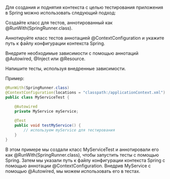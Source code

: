
Для создания и поднятия контекста с целью тестирования приложения в Spring можно использовать следующий подход:

Создайте класс для тестов, аннотированный как @RunWith(SpringRunner.class).

Аннотируйте класс тестов аннотацией @ContextConfiguration и укажите путь к файлу конфигурации контекста Spring.

Внедрите необходимые зависимости с помощью аннотаций @Autowired, @Inject или @Resource.

Напишите тесты, используя внедренные зависимости.

Пример:

```java
@RunWith(SpringRunner.class)
@ContextConfiguration(locations = "classpath:/applicationContext.xml")
public class MyServiceTest {

    @Autowired
    private MyService myService;
    
    @Test
    public void testMyService() {
        // используем myService для тестирования
    }
}
```
В этом примере мы создали класс MyServiceTest и аннотировали его как @RunWith(SpringRunner.class), чтобы запустить тесты с помощью Spring. Затем мы указали путь к файлу конфигурации контекста Spring с помощью аннотации @ContextConfiguration. Внедрив MyService с помощью @Autowired, мы можем использовать его в тестах.
